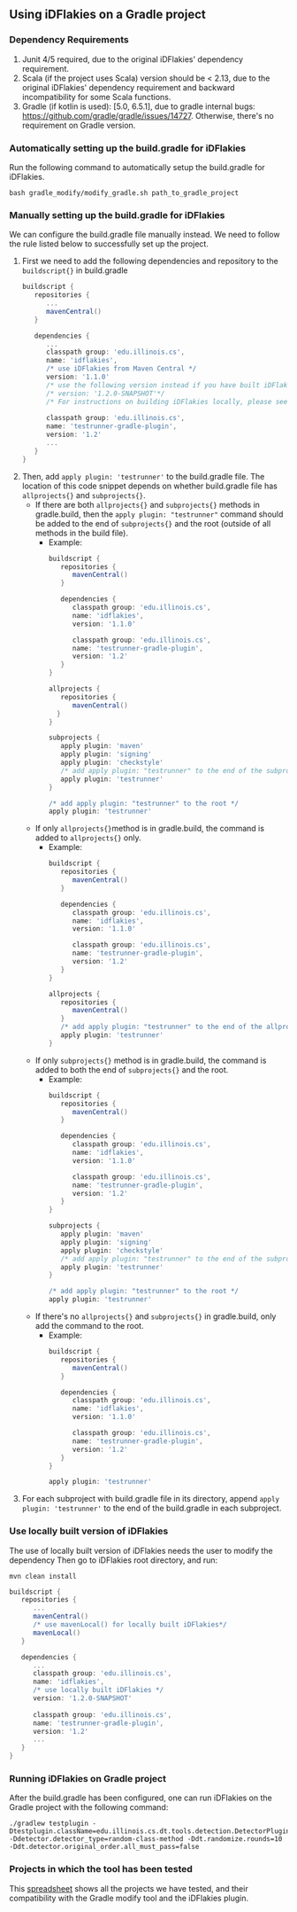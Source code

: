 ## Using iDFlakies on a Gradle project
### Dependency Requirements
1. Junit 4/5 required, due to the original iDFlakies' dependency requirement.
2. Scala (if the project uses Scala) version should be < 2.13, due to the original iDFlakies' dependency requirement and backward incompatibility for some Scala functions.
3. Gradle (if kotlin is used): [5.0, 6.5.1], due to gradle internal bugs: https://github.com/gradle/gradle/issues/14727. Otherwise, there's no requirement on Gradle version. 
### Automatically setting up the build.gradle for iDFlakies
Run the following command to  automatically setup the build.gradle for iDFlakies.
```
bash gradle_modify/modify_gradle.sh path_to_gradle_project
```
### Manually setting up the build.gradle for iDFlakies
We can configure the build.gradle file manually instead. We need to follow the rule listed below to successfully set up the project. 
1. First we need to add the following dependencies and repository to the `buildscript{}` in build.gradle 
   ```groovy
   buildscript {
      repositories {
         ...
         mavenCentral()
      }
   
      dependencies {
         ...
         classpath group: 'edu.illinois.cs',
         name: 'idflakies', 
         /* use iDFlakies from Maven Central */
         version: '1.1.0'
         /* use the following version instead if you have built iDFlakies locally and want to use the locally built version*/
         /* version: '1.2.0-SNAPSHOT'*/
         /* For instructions on building iDFlakies locally, please see 'Use locally built version of iDFlakies' section below in this document. */
         
         classpath group: 'edu.illinois.cs',
         name: 'testrunner-gradle-plugin', 
         version: '1.2'
         ...
      }
   }
   ```
2. Then, add `apply plugin: 'testrunner'` to the build.gradle file. The location of this code snippet depends on whether build.gradle file has `allprojects{}` and `subprojects{}`. 
   * If there are both `allprojects{}` and `subprojects{}` methods in gradle.build, then the `apply plugin: "testrunner"` command should be added to the end of  `subprojects{}` and the root (outside of all methods in the build file).
     * Example: 
       ```groovy
       buildscript {
          repositories {
             mavenCentral()
          }
       
          dependencies {
             classpath group: 'edu.illinois.cs',
             name: 'idflakies', 
             version: '1.1.0'
       
             classpath group: 'edu.illinois.cs',
             name: 'testrunner-gradle-plugin', 
             version: '1.2'
          }
       }
       
       allprojects {
          repositories {
             mavenCentral()
         }
       }
       
       subprojects {
          apply plugin: 'maven'
          apply plugin: 'signing'
          apply plugin: 'checkstyle'
          /* add apply plugin: "testrunner" to the end of the subproject{} */
          apply plugin: 'testrunner'
       }
       
       /* add apply plugin: "testrunner" to the root */ 
       apply plugin: 'testrunner'
       ```
   * If only `allprojects{}`method is in gradle.build, the command is added to  `allprojects{}` only.
     * Example: 
       ```groovy
       buildscript {
          repositories {
             mavenCentral()
          }
       
          dependencies {
             classpath group: 'edu.illinois.cs',
             name: 'idflakies', 
             version: '1.1.0'
       
             classpath group: 'edu.illinois.cs',
             name: 'testrunner-gradle-plugin', 
             version: '1.2'
          }
       }
       
       allprojects {
          repositories {
             mavenCentral()
          }
          /* add apply plugin: "testrunner" to the end of the allprojects{} only */
          apply plugin: 'testrunner'
       }
       ```
   * If only `subprojects{}` method is in gradle.build, the command is added to both the end of `subprojects{}` and the root. 
     * Example: 
       ```groovy
       buildscript {
          repositories {
             mavenCentral()
          }
       
          dependencies {
             classpath group: 'edu.illinois.cs',
             name: 'idflakies', 
             version: '1.1.0'
       
             classpath group: 'edu.illinois.cs',
             name: 'testrunner-gradle-plugin', 
             version: '1.2'
          }
       }
       
       subprojects {
          apply plugin: 'maven'
          apply plugin: 'signing'
          apply plugin: 'checkstyle'
          /* add apply plugin: "testrunner" to the end of the subproject{} */
          apply plugin: 'testrunner'
       }
       
       /* add apply plugin: "testrunner" to the root */ 
       apply plugin: 'testrunner'
       ```
   * If there's no `allprojects{}` and `subprojects{}` in gradle.build, only add the command to the root.
     * Example:
       ```groovy
       buildscript {
          repositories {
             mavenCentral()
          }
       
          dependencies {
             classpath group: 'edu.illinois.cs',
             name: 'idflakies', 
             version: '1.1.0'
       
             classpath group: 'edu.illinois.cs',
             name: 'testrunner-gradle-plugin', 
             version: '1.2'
          }
       }
       
       apply plugin: 'testrunner'
       ```
3. For each subproject with build.gradle file in its directory, append `apply plugin: 'testrunner'` to the end of the build.gradle in each subproject. 
### Use locally built version of iDFlakies 
The use of locally built version of iDFlakies needs the user to modify the dependency 
Then go to iDFlakies root directory, and run: 
```
mvn clean install
```
```groovy
buildscript {
   repositories {
      ...
      mavenCentral()
      /* use mavenLocal() for locally built iDFlakies*/
      mavenLocal()
   }

   dependencies {
      ...
      classpath group: 'edu.illinois.cs',
      name: 'idflakies', 
      /* use locally built iDFlakies */
      version: '1.2.0-SNAPSHOT'
      
      classpath group: 'edu.illinois.cs',
      name: 'testrunner-gradle-plugin', 
      version: '1.2'
      ...
   }
}
```
### Running iDFlakies on Gradle project 
After the build.gradle has been configured, one can run iDFlakies on the Gradle project with the following command: 
```
./gradlew testplugin -Dtestplugin.className=edu.illinois.cs.dt.tools.detection.DetectorPlugin -Ddetector.detector_type=random-class-method -Ddt.randomize.rounds=10 -Ddt.detector.original_order.all_must_pass=false
```

### Projects in which the tool has been tested

This [spreadsheet](https://docs.google.com/spreadsheets/d/1bTqDam7pAIlxLL44ZHzEktkEaKb3JN84hkF6XmIC-5s/edit#gid=0) shows all the projects we have tested, and their compatibility with the Gradle modify tool and the iDFlakies plugin. 